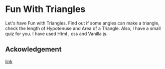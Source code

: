 # Fun With Triangles
Let's have Fun with Triangles. Find out if some angles can make a triangle, check the length of Hypotenuse and Area of a Triangle. Also, I have a small quiz for you. I have used Html , css and Vanilla js.

## Ackowledgement
[link](https://fun-with-triangles-kunal-talks.netlify.app/)
